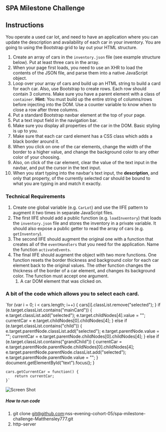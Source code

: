 
## SPA Milestone Challenge 

## Instructions

You operate a used car lot, and need to have an application where you can update the description and availability of each car in your inventory. You are going to using the Bootstrap grid to lay out your HTML structure.


1. Create an array of cars in the `inventory.json` file (see example structure below). Put at least three cars in the array.
1. When your page first loads, you need to use an XHR to load the contents of the JSON file, and parse them into a native JavaScript object.
1. Loop over your array of cars and build up an HTML string to build a card for each car. Also, use Bootstrap to create rows. Each row should contain 3 columns. Make sure you have a parent element with a class of `container`. __Hint:__ You must build up the entire string of columns/rows before injecting into the DOM. Use a counter variable to know when to close a row after three columns.
1. Put a standard Bootstrap navbar element at the top of your page.
1. Put a text input field in the navigation bar.
1. Make sure you display all properties of the car in the DOM. Basic styling is up to you.
1. Make sure that each car card element has a CSS class which adds a black border around it.
1. When you click on one of the car elements, change the width of the border to a higher value, and change the background color to any other color of your choosing.
1. Also, on click of the car element, clear the value of the text input in the navbar, and put the cursor in the text input.
1. When you start typing into the navbar's text input, the **description**, and only that property, of the currently selected car should be bound to what you are typing in and match it exactly.

### Technical Requirements

1. Create one global variable (e.g. `CarLot`) and use the IIFE pattern to augment it two times in separate JavaScript files.
1. The first IIFE should add a public function (e.g. `loadInventory`) that loads the `inventory.json` file and stores the inventory in a private variable. It should also expose a public getter to read the array of cars (e.g. `getInventory`).
1. The second IIFE should augment the original one with a function that creates all of the `eventHandlers` that you need for the application. Name the function `activateEvents`.
1. The final IIFE should augment the object with two more functions. One function resets the border thickness and background color for each car element back to the original values. The other function changes the thickness of the border of a car element, and changes its background color. The function must accept one argument.
    1. A car DOM element that was clicked on.

### A bit of the code which allows you to select each card.

`for (var i = 0; i < cars.length; i++) {
            cars[i].classList.remove("selected");
        }
        if (e.target.classList.contains("mainCard")) {
            e.target.classList.add("selected");
            e.target.childNodes[4].value = "";
            currentCar = e.target.childNodes[0].childNodes[4];
        } else if (e.target.classList.contains("child")) {
            e.target.parentNode.classList.add("selected");
            e.target.parentNode.value = "";
            currentCar = e.target.parentNode.childNodes[0].childNodes[4];
        } else if (e.target.classList.contains("grandChild")) {
            currentCar = e.target.parentNode.parentNode.childNodes[0].childNodes[4];
            e.target.parentNode.parentNode.classList.add("selected");
            e.target.parentNode.parentNode.value = "";
        }
        document.getElementById("text").focus();
    }

    cars.getCurrentCar = function() {
        return currentCar;
    }`



![Screen Shot](spa-milestone-challenge-Matthensley777/screenshot.png)

##### How to run code
1. git clone git@github.com:nss-evening-cohort-05/spa-milestone-challenge-Matthensley777.git
1. http-server
